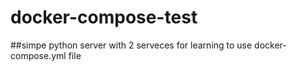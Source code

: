 # docker-compose-test
##simpe python server with 2 serveces for learning to use docker-compose.yml file
